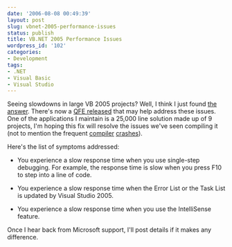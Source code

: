 ```yaml
---
date: '2006-08-08 00:49:39'
layout: post
slug: vbnet-2005-performance-issues
status: publish
title: VB.NET 2005 Performance Issues
wordpress_id: '102'
categories:
- Development
tags:
- .NET
- Visual Basic
- Visual Studio
---
```


Seeing slowdowns in large VB 2005 projects? Well, I think I just found [the answer](http://www.panopticoncentral.net/archive/2006/08/03/13539.aspx). There's now a [QFE released](http://support.microsoft.com/kb/920805/en-us) that may help address these issues. One of the applications I maintain is a 25,000 line solution made up of 9 projects, I'm hoping this fix will resolve the issues we've seen compiling it (not to mention the frequent [compiler](http://www.paulstovell.net/Posts/Post.aspx?postId=5d7312bc-80fa-4ce3-b69e-12d55857d502) [ crashes](http://support.microsoft.com/kb/915038/en-us)).

Here's the list of symptoms addressed:



	
  * You experience a slow response time when you use single-step debugging. For example, the response time is slow when you press F10 to step into a line of code.

	
  * You experience a slow response time when the Error List or the Task List is updated by Visual Studio 2005.

	
  * You experience a slow response time when you use the IntelliSense feature.


Once I hear back from Microsoft support, I'll post details if it makes any difference.
